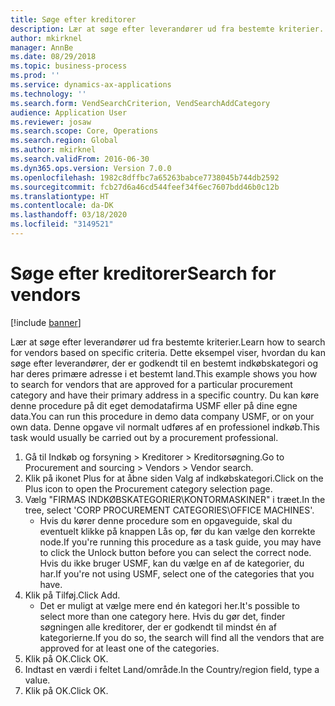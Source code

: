 ```yaml
---
title: Søge efter kreditorer
description: Lær at søge efter leverandører ud fra bestemte kriterier.
author: mkirknel
manager: AnnBe
ms.date: 08/29/2018
ms.topic: business-process
ms.prod: ''
ms.service: dynamics-ax-applications
ms.technology: ''
ms.search.form: VendSearchCriterion, VendSearchAddCategory
audience: Application User
ms.reviewer: josaw
ms.search.scope: Core, Operations
ms.search.region: Global
ms.author: mkirknel
ms.search.validFrom: 2016-06-30
ms.dyn365.ops.version: Version 7.0.0
ms.openlocfilehash: 1982c8dffbc7a65263babce7738045b744db2592
ms.sourcegitcommit: fcb27d6a46cd544feef34f6ec7607bdd46b0c12b
ms.translationtype: HT
ms.contentlocale: da-DK
ms.lasthandoff: 03/18/2020
ms.locfileid: "3149521"
---
```

# <a name="search-for-vendors"></a><span data-ttu-id="bedee-103">Søge efter kreditorer</span><span class="sxs-lookup"><span data-stu-id="bedee-103">Search for vendors</span></span>

[!include [banner](../../includes/banner.md)]

<span data-ttu-id="bedee-104">Lær at søge efter leverandører ud fra bestemte kriterier.</span><span class="sxs-lookup"><span data-stu-id="bedee-104">Learn how to search for vendors based on specific criteria.</span></span> <span data-ttu-id="bedee-105">Dette eksempel viser, hvordan du kan søge efter leverandører, der er godkendt til en bestemt indkøbskategori og har deres primære adresse i et bestemt land.</span><span class="sxs-lookup"><span data-stu-id="bedee-105">This example shows you how to search for vendors that are approved for a particular procurement category and have their primary address in a specific country.</span></span> <span data-ttu-id="bedee-106">Du kan køre denne procedure på dit eget demodatafirma USMF eller på dine egne data.</span><span class="sxs-lookup"><span data-stu-id="bedee-106">You can run this procedure in demo data company USMF, or on your own data.</span></span> <span data-ttu-id="bedee-107">Denne opgave vil normalt udføres af en professionel indkøb.</span><span class="sxs-lookup"><span data-stu-id="bedee-107">This task would usually be carried out by a procurement professional.</span></span>

1. <span data-ttu-id="bedee-108">Gå til Indkøb og forsyning > Kreditorer > Kreditorsøgning.</span><span class="sxs-lookup"><span data-stu-id="bedee-108">Go to Procurement and sourcing > Vendors > Vendor search.</span></span>
2. <span data-ttu-id="bedee-109">Klik på ikonet Plus for at åbne siden Valg af indkøbskategori.</span><span class="sxs-lookup"><span data-stu-id="bedee-109">Click on the Plus icon to open the Procurement category selection page.</span></span>  
3. <span data-ttu-id="bedee-110">Vælg "FIRMAS INDKØBSKATEGORIER\KONTORMASKINER" i træet.</span><span class="sxs-lookup"><span data-stu-id="bedee-110">In the tree, select 'CORP PROCUREMENT CATEGORIES\OFFICE MACHINES'.</span></span>
    * <span data-ttu-id="bedee-111">Hvis du kører denne procedure som en opgaveguide, skal du eventuelt klikke på knappen Lås op, før du kan vælge den korrekte node.</span><span class="sxs-lookup"><span data-stu-id="bedee-111">If you're running this procedure as a task guide, you may have to click the Unlock button before you can select the correct node.</span></span> <span data-ttu-id="bedee-112">Hvis du ikke bruger USMF, kan du vælge en af de kategorier, du har.</span><span class="sxs-lookup"><span data-stu-id="bedee-112">If you're not using USMF, select one of the categories that you have.</span></span>  
4. <span data-ttu-id="bedee-113">Klik på Tilføj.</span><span class="sxs-lookup"><span data-stu-id="bedee-113">Click Add.</span></span>
    * <span data-ttu-id="bedee-114">Det er muligt at vælge mere end én kategori her.</span><span class="sxs-lookup"><span data-stu-id="bedee-114">It's possible to select more than one category here.</span></span> <span data-ttu-id="bedee-115">Hvis du gør det, finder søgningen alle kreditorer, der er godkendt til mindst én af kategorierne.</span><span class="sxs-lookup"><span data-stu-id="bedee-115">If you do so, the search will find all the vendors that are approved for at least one of the categories.</span></span>  
5. <span data-ttu-id="bedee-116">Klik på OK.</span><span class="sxs-lookup"><span data-stu-id="bedee-116">Click OK.</span></span>
6. <span data-ttu-id="bedee-117">Indtast en værdi i feltet Land/område.</span><span class="sxs-lookup"><span data-stu-id="bedee-117">In the Country/region field, type a value.</span></span>
7. <span data-ttu-id="bedee-118">Klik på OK.</span><span class="sxs-lookup"><span data-stu-id="bedee-118">Click OK.</span></span>

